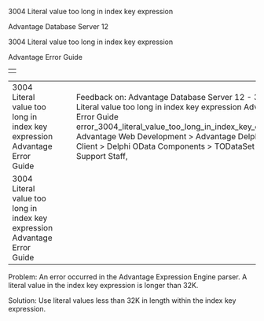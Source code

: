 3004 Literal value too long in index key expression




Advantage Database Server 12  

3004 Literal value too long in index key expression

Advantage Error Guide

|  |
| --- |
|  |

|  |  |  |  |  |
| --- | --- | --- | --- | --- |
| 3004 Literal value too long in index key expression  Advantage Error Guide |  |  | Feedback on: Advantage Database Server 12 - 3004 Literal value too long in index key expression Advantage Error Guide error\_3004\_literal\_value\_too\_long\_in\_index\_key\_expression Advantage Web Development > Advantage Delphi OData Client > Delphi OData Components > TODataSet / Dear Support Staff, |  |
| 3004 Literal value too long in index key expression  Advantage Error Guide |  |  |  |  |

Problem: An error occurred in the Advantage Expression Engine parser. A literal value in the index key expression is longer than 32K.

Solution: Use literal values less than 32K in length within the index key expression.